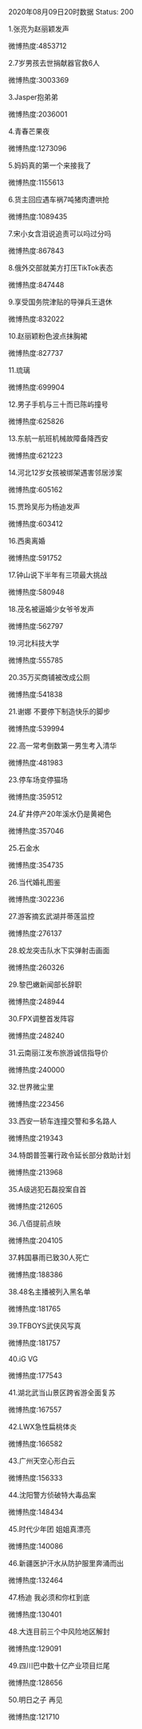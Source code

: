 2020年08月09日20时数据
Status: 200

1.张亮为赵丽颖发声

微博热度:4853712

2.7岁男孩去世捐献器官救6人

微博热度:3003369

3.Jasper抱弟弟

微博热度:2036001

4.青春芒果夜

微博热度:1273096

5.妈妈真的第一个来接我了

微博热度:1155613

6.货主回应遇车祸7吨猪肉遭哄抢

微博热度:1089435

7.宋小女含泪说追责可以吗过分吗

微博热度:867843

8.俄外交部就美方打压TikTok表态

微博热度:847448

9.享受国务院津贴的导弹兵王退休

微博热度:832022

10.赵丽颖粉色波点抹胸裙

微博热度:827737

11.琉璃

微博热度:699904

12.男子手机与三十而已陈屿撞号

微博热度:625826

13.东航一航班机械故障备降西安

微博热度:621223

14.河北12岁女孩被绑架遇害邻居涉案

微博热度:605162

15.贾玲吴彤为杨迪发声

微博热度:603412

16.西奥离婚

微博热度:591752

17.钟山说下半年有三项最大挑战

微博热度:580948

18.茂名被逼婚少女爷爷发声

微博热度:562797

19.河北科技大学

微博热度:555785

20.35万买商铺被改成公厕

微博热度:541838

21.谢娜 不要停下制造快乐的脚步

微博热度:539994

22.高一常考倒数第一男生考入清华

微博热度:481983

23.停车场变停猫场

微博热度:359512

24.矿井停产20年溪水仍是黄褐色

微博热度:357046

25.石金水

微博热度:354735

26.当代婚礼图鉴

微博热度:302236

27.游客摘玄武湖并蒂莲监控

微博热度:276137

28.蛟龙突击队水下实弹射击画面

微博热度:260326

29.黎巴嫩新闻部长辞职

微博热度:248944

30.FPX调整首发阵容

微博热度:248240

31.云南丽江发布旅游诚信指导价

微博热度:240000

32.世界微尘里

微博热度:223456

33.西安一轿车连撞交警和多名路人

微博热度:219343

34.特朗普签署行政令延长部分救助计划

微博热度:213968

35.A级逃犯石磊投案自首

微博热度:212605

36.八佰提前点映

微博热度:204105

37.韩国暴雨已致30人死亡

微博热度:188386

38.48名主播被列入黑名单

微博热度:181765

39.TFBOYS武侠风写真

微博热度:181757

40.iG VG

微博热度:177543

41.湖北武当山景区跨省游全面复苏

微博热度:167557

42.LWX急性扁桃体炎

微博热度:166582

43.广州天空心形白云

微博热度:156333

44.沈阳警方侦破特大毒品案

微博热度:148434

45.时代少年团 姐姐真漂亮

微博热度:140086

46.新疆医护汗水从防护服里奔涌而出

微博热度:132464

47.杨迪 我必须和你杠到底

微博热度:130401

48.大连目前三个中风险地区解封

微博热度:129091

49.四川巴中数十亿产业项目烂尾

微博热度:128656

50.明日之子 再见

微博热度:121710

